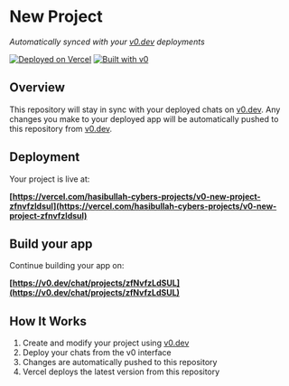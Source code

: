# New Project

*Automatically synced with your [v0.dev](https://v0.dev) deployments*

[![Deployed on Vercel](https://img.shields.io/badge/Deployed%20on-Vercel-black?style=for-the-badge&logo=vercel)](https://vercel.com/hasibullah-cybers-projects/v0-new-project-zfnvfzldsul)
[![Built with v0](https://img.shields.io/badge/Built%20with-v0.dev-black?style=for-the-badge)](https://v0.dev/chat/projects/zfNvfzLdSUL)

## Overview

This repository will stay in sync with your deployed chats on [v0.dev](https://v0.dev).
Any changes you make to your deployed app will be automatically pushed to this repository from [v0.dev](https://v0.dev).

## Deployment

Your project is live at:

**[https://vercel.com/hasibullah-cybers-projects/v0-new-project-zfnvfzldsul](https://vercel.com/hasibullah-cybers-projects/v0-new-project-zfnvfzldsul)**

## Build your app

Continue building your app on:

**[https://v0.dev/chat/projects/zfNvfzLdSUL](https://v0.dev/chat/projects/zfNvfzLdSUL)**

## How It Works

1. Create and modify your project using [v0.dev](https://v0.dev)
2. Deploy your chats from the v0 interface
3. Changes are automatically pushed to this repository
4. Vercel deploys the latest version from this repository
